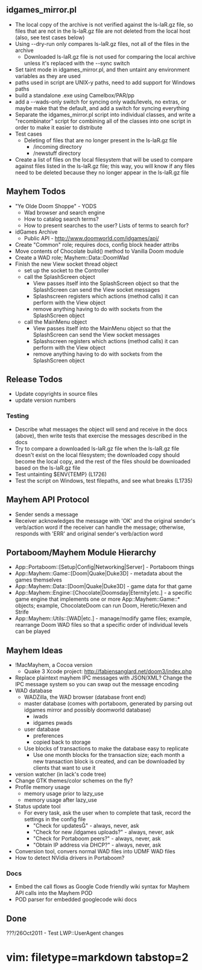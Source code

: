 ## idgames_mirror.pl ##
- The local copy of the archive is not verified against the ls-laR.gz file, so
  files that are not in the ls-laR.gz file are not deleted from the local host
  (also, see test cases below)
- Using --dry-run only compares ls-laR.gz files, not all of the files in the
  archive
  - Downloaded ls-laR.gz file is not used for comparing the local archive
    unless it's replaced with the --sync switch
- Set taint mode in idgames_mirror.pl, and then untaint any environment
  variables as they are used
- paths used in script are UNIX-y paths, need to add support for Windows paths
- build a standalone .exe using Camelbox/PAR/pp
- add a --wads-only switch for syncing only wads/levels, no extras, or maybe
  make that the default, and add a switch for syncing everything
- Separate the idgames_mirror.pl script into individual classes, and write a
  "recombinator" script for combining all of the classes into one script in
  order to make it easier to distribute
- Test cases
  - Deleting of files that are no longer present in the ls-laR.gz file
    - /incoming directory
    - /newstuff directory
- Create a list of files on the local filesystem that will be used to compare
  against files listed in the ls-laR.gz file; this way, you will know if any
  files need to be deleted because they no longer appear in the ls-laR.gz file

## Mayhem Todos ##
- "Ye Olde Doom Shoppe" - YODS
  - Wad browser and search engine
  - How to catalog search terms?
  - How to present searches to the user?  Lists of terms to search for?
- idGames Archive
  - Public API - http://www.doomworld.com/idgames/api/
- Create "Common" role; requires docs, config block header attribs
- Move contents of Chocolate build() method to Vanilla Doom module
- Create a WAD role; Mayhem::Data::DoomWad
- Finish the new View socket thread object 
  - set up the socket to the Controller
  - call the SplashScreen object
    - View passes itself into the SplashScreen object so that the SplashScreen
      can send the View socket messages
    - Splashscreen registers which actions (method calls) it can perform with
      the View object
    - remove anything having to do with sockets from the SplashScreen object
  - call the MainMenu object
    - View passes itself into the MainMenu object so that the SplashScreen can
      send the View socket messages
    - Splashscreen registers which actions (method calls) it can perform with
      the View object
    - remove anything having to do with sockets from the SplashScreen object

## Release Todos ##
- Update copyrights in source files
- update version numbers

### Testing ###
- Describe what messages the object will send and receive in the docs (above),
  then write tests that exercise the messages described in the docs
- Try to compare a downloaded ls-laR.gz file when the ls-laR.gz file doesn't
  exist on the local filesystem; the downloaded copy should become the local
  copy, and the rest of the files should be downloaded based on the ls-laR.gz
  file
- Test untainting $ENV{TEMP} (L1726)
- Test the script on Windows, test filepaths, and see what breaks (L1735)
## Mayhem API Protocol ##
- Sender sends a message
- Receiver acknowledges the message with 'OK' and the original sender's
  verb/action word if the receiver can handle the message; otherwise, responds
  with 'ERR' and original sender's verb/action word

## Portaboom/Mayhem Module Hierarchy ##
- App::Portaboom::[Setup|Config|Networking|Server] - Portaboom things
- App::Mayhem::Game::[Doom|Quake|Duke3D] - metadata about the games themselves
- App::Mayhem::Data::[Doom|Quake|Duke3D] - game data for that game
- App::Mayhem::Engine::[Chocolate|Doomsday|Eternity|etc.] - a specific game
  engine that implements one or more App::Mayhem::Game::* objects; example,
  ChocolateDoom can run Doom, Heretic/Hexen and Strife
- App::Mayhem::Utils::[WAD|etc.] - manage/modify game files; example,
  rearrange Doom WAD files so that a specific order of individual levels can
  be played

## Mayhem Ideas ##
- !MacMayhem, a Cocoa version
  - Quake 3 Xcode project: http://fabiensanglard.net/doom3/index.php
- Replace plaintext mayhem IPC messages with JSON/XML?  Change the IPC message
  system so you can swap out the message encoding
- WAD database
  - WADZilla, the WAD browser (database front end)
  - master database (comes with portaboom, generated by parsing out idgames
    mirror and possibly doomworld database)
    - iwads
    - idgames pwads
  - user database
    - preferences
    - copied back to storage
  - Use blocks of transactions to make the database easy to replicate
    - Use one month blocks for the transaction size; each month a new
      transaction block is created, and can be downloaded by clients that want
      to use it
- version watcher (in lack's code tree)
- Change GTK themes/color schemes on the fly?
- Profile memory usage
  - memory usage prior to lazy_use
  - memory usage after lazy_use
- Status update tool
  - For every task, ask the user when to complete that task, record the
    settings in the config file
    - "Check for updates" - always, never, ask
    - "Check for new /idgames uploads?" - always, never, ask
    - "Check for Portaboom peers?" - always, never, ask
    - "Obtain IP address via DHCP?" - always, never, ask
- Conversion tool, convers normal WAD files into UDMF WAD files
- How to detect NVidia drivers in Portaboom?

### Docs ###
- Embed the call flows as Google Code friendly wiki syntax for Mayhem API
  calls into the Mayhem POD
- POD parser for embedded googlecode wiki docs


## Done ##
???/26Oct2011 - Test LWP::UserAgent changes

# vim: filetype=markdown tabstop=2
